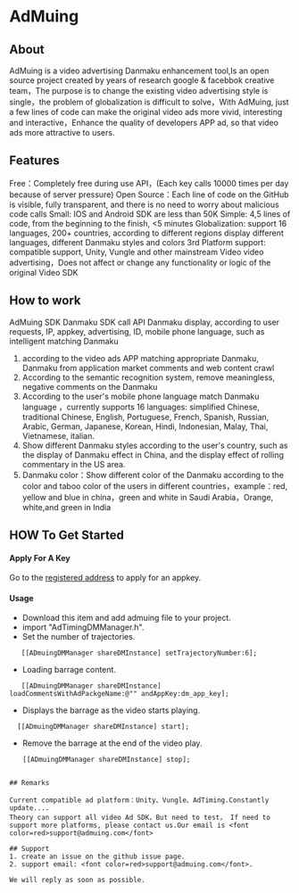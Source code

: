 # AdMuing


## About

AdMuing is a video advertising Danmaku enhancement tool,Is an open source project created by years of research google & facebbok creative team，The purpose is to change the existing video advertising style is single，the problem of globalization is difficult to solve，With AdMuing, just a few lines of code can make the original video ads more vivid, interesting and interactive，Enhance the quality of developers APP ad, so that video ads more attractive to users.

## Features
Free：Completely free during use API，(Each key calls 10000 times per day because of server pressure)
Open Source：Each line of code on the GitHub is visible, fully transparent, and there is no need to worry about malicious code calls
Small: IOS and Android SDK are less than 50K
Simple: 4,5 lines of code, from the beginning to the finish, <5 minutes
Globalization: support 16 languages, 200+ countries, according to different regions display different languages, different Danmaku styles and colors
3rd Platform support: compatible support, Unity, Vungle and other mainstream Video video advertising，Does not affect or change any functionality or logic of the original Video SDK


## How to work

AdMuing SDK Danmaku SDK call API Danmaku display, according to user requests, IP, appkey, advertising, ID, mobile phone language, such as intelligent matching Danmaku

1. according to the  video ads APP matching appropriate Danmaku, Danmaku from application market comments and web content crawl
2. According to the semantic recognition system, remove meaningless, negative comments on the Danmaku
3. According to the user's mobile phone language match Danmaku language ，currently supports 16 languages: simplified Chinese, traditional Chinese, English, Portuguese, French, Spanish, Russian, Arabic, German, Japanese, Korean, Hindi, Indonesian, Malay, Thai, Vietnamese, italian.
4. Show different Danmaku styles according to the user's country, such as the display of Danmaku effect in China, and the display effect of rolling commentary in the US area.
5. Danmaku color：Show different color of the Danmaku according to the color and taboo color of the users in different countries，example：red, yellow and blue in china，green and white in Saudi Arabia，Orange, white,and green in India


## HOW To Get Started

#### Apply For A Key

Go to the [registered address](http://register.admuing.com/) to apply for an appkey.


#### Usage

* Download this item and add admuing file to your project.
* import "AdTimingDMManager.h".
* Set the number of trajectories.

 ```
    [[ADmuingDMManager shareDMInstance] setTrajectoryNumber:6];
 ```
 
* Loading barrage content.
 
 ```
    [[ADmuingDMManager shareDMInstance] loadCommentsWithAdPackgeName:@"" andAppKey:dm_app_key];
 ```

* Displays the barrage as the video starts playing.

 ```
   [[ADmuingDMManager shareDMInstance] start];
 ```
 
* Remove the barrage at the end of the video play.

	```
   [[ADmuingDMManager shareDMInstance] stop];
 ```

## Remarks

Current compatible ad platform：Unity、Vungle、AdTiming.Constantly update....
Theory can support all video Ad SDK，But need to test， If need to support more platforms, please contact us.Our email is <font color=red>support@admuing.com</font>
 
## Support
1. create an issue on the github issue page.
2. support email: <font color=red>support@admuing.com</font>. 

 We will reply as soon as possible.
